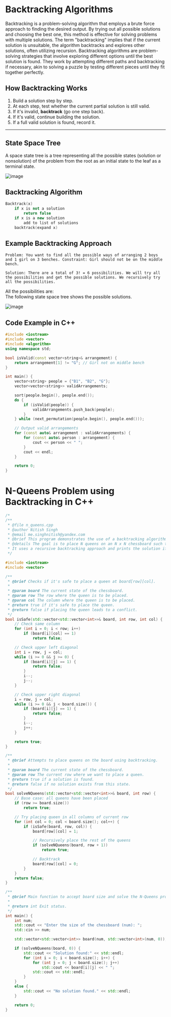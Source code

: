# Backtracking Algorithms

Backtracking is a problem-solving algorithm that employs a brute force approach to finding the desired output. By trying out all possible solutions and choosing the best one, this method is effective for solving problems with multiple solutions. The term "backtracking" implies that if the current solution is unsuitable, the algorithm backtracks and explores other solutions, often utilizing recursion. Backtracking algorithms are problem-solving strategies that involve exploring different options until the best solution is found. They work by attempting different paths and backtracking if necessary, akin to solving a puzzle by testing different pieces until they fit together perfectly.

## How Backtracking Works

1. Build a solution step by step.
2. At each step, test whether the current partial solution is still valid.
3. If it's invalid, **backtrack** (go one step back).
4. If it's valid, continue building the solution.
5. If a full valid solution is found, record it.

---

## State Space Tree
A space state tree is a tree representing all the possible states (solution or nonsolution) of the problem from the root as an initial state to the leaf as a terminal state.

![image](https://github.com/nitishhsinghhh/Tips-and-Tricks-for-Programming-using-Cpp/assets/93253740/72e2e3da-b5a3-4d81-9149-7358a76639af)

## Backtracking Algorithm
```cpp
Backtrack(x)
    if x is not a solution
        return false
    if x is a new solution
        add to list of solutions
    backtrack(expand x)
```

## Example Backtracking Approach

```
Problem: You want to find all the possible ways of arranging 2 boys and 1 girl on 3 benches. Constraint: Girl should not be on the middle bench.
```
```
Solution: There are a total of 3! = 6 possibilities. We will try all the possibilities and get the possible solutions. We recursively try all the possibilities.
```
All the possibilities are:
<br>
The following state space tree shows the possible solutions.

![image](https://github.com/nitishhsinghhh/Tips-and-Tricks-for-Programming-using-Cpp/assets/93253740/a8201900-13e2-4e1d-be1b-11bc08c5db74)

##  Code Example in C++
```cpp
#include <iostream>
#include <vector>
#include <algorithm>
using namespace std;

bool isValid(const vector<string>& arrangement) {
    return arrangement[1] != "G"; // Girl not on middle bench
}

int main() {
    vector<string> people = {"B1", "B2", "G"};
    vector<vector<string>> validArrangements;

    sort(people.begin(), people.end());
    do {
        if (isValid(people)) {
            validArrangements.push_back(people);
        }
    } while (next_permutation(people.begin(), people.end()));

    // Output valid arrangements
    for (const auto& arrangement : validArrangements) {
        for (const auto& person : arrangement) {
            cout << person << " ";
        }
        cout << endl;
    }

    return 0;
}

```

# N-Queens Problem using Backtracking in C++

```cpp
/*
/**
 * @file n_queens.cpp
 * @author Nitish Singh
 * @email me.singhnitish@yandex.com
 * @brief This program demonstrates the use of a backtracking algorithm to solve the N-Queens problem.
 * @details The goal is to place N queens on an N x N chessboard such that no two queens attack each other.
 * It uses a recursive backtracking approach and prints the solution if one exists.
 */

#include <iostream>
#include <vector>

/**
 * @brief Checks if it's safe to place a queen at board[row][col].
 * 
 * @param board The current state of the chessboard.
 * @param row The row where the queen is to be placed.
 * @param col The column where the queen is to be placed.
 * @return true if it's safe to place the queen.
 * @return false if placing the queen leads to a conflict.
 */
bool isSafe(std::vector<std::vector<int>>& board, int row, int col) {
    // Check same column
    for (int i = 0; i < row; i++) 
        if (board[i][col] == 1) 
            return false;

    // Check upper left diagonal
    int i = row, j = col;
    while (i >= 0 && j >= 0) {
        if (board[i][j] == 1) {
            return false;
        }
        i--;
        j--;
    }

    // Check upper right diagonal
    i = row, j = col;
    while (i >= 0 && j < board.size()) {
        if (board[i][j] == 1) {
            return false;
        }
        i--;
        j++;
    }

    return true;
}

/**
 * @brief Attempts to place queens on the board using backtracking.
 * 
 * @param board The current state of the chessboard.
 * @param row The current row where we want to place a queen.
 * @return true if a solution is found.
 * @return false if no solution exists from this state.
 */
bool solveNQueens(std::vector<std::vector<int>>& board, int row) {
    // Base case: all queens have been placed
    if (row >= board.size()) 
        return true;

    // Try placing queen in all columns of current row
    for (int col = 0; col < board.size(); col++) {
        if (isSafe(board, row, col)) {
            board[row][col] = 1;

            // Recursively place the rest of the queens
            if (solveNQueens(board, row + 1)) 
                return true;

            // Backtrack
            board[row][col] = 0;
        }
    }
    return false;
}

/**
 * @brief Main function to accept board size and solve the N-Queens problem.
 * 
 * @return int Exit status.
 */
int main() {
    int num;
    std::cout << "Enter the size of the chessboard (num): ";
    std::cin >> num;

    std::vector<std::vector<int>> board(num, std::vector<int>(num, 0));

    if (solveNQueens(board, 0)) {
        std::cout << "Solution found:" << std::endl;
        for (int i = 0; i < board.size(); i++) {
            for (int j = 0; j < board.size(); j++) 
                std::cout << board[i][j] << " ";
            std::cout << std::endl;
        }
    }
    else {
        std::cout << "No solution found." << std::endl;
    }

    return 0;
}

```




